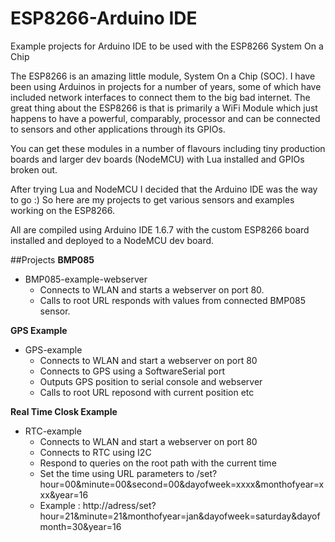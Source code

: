 # ESP8266-Arduino IDE

Example projects for Arduino IDE to be used with the ESP8266 System On a Chip 

The ESP8266 is an amazing little module, System On a Chip (SOC).  I have been using Arduinos in projects for a number of years, some of which have included network interfaces to connect them to the big bad internet.  The great thing about the ESP8266 is that is primarily a WiFi Module which just happens to have a powerful, comparably, processor and can be connected to sensors and other applications through its GPIOs.  

You can get these modules in a number of flavours including tiny production boards and larger dev boards (NodeMCU) with Lua installed and GPIOs broken out.

After trying Lua and NodeMCU I decided that the Arduino IDE was the way to go :)  So here are my projects to get various sensors and examples working on the ESP8266.

All are compiled using Arduino IDE 1.6.7 with the custom ESP8266 board installed and deployed to a NodeMCU dev board.



##Projects
**BMP085**
* BMP085-example-webserver
  *  Connects to WLAN and starts a webserver on port 80.  
  *  Calls to root URL responds with values from connected BMP085 sensor.

**GPS Example**
* GPS-example
  *  Connects to WLAN and start a webserver on port 80
  *  Connects to GPS using a SoftwareSerial port
  *  Outputs GPS position to serial console and webserver
  *  Calls to root URL reposond with current position etc

**Real Time Closk Example**
* RTC-example
  * Connects to WLAN and start a webserver on port 80
  * Connects to RTC using I2C
  * Respond to queries on the root path with the current time
  * Set the time using URL parameters to /set?hour=00&minute=00&second=00&dayofweek=xxxx&monthofyear=xxx&year=16
  * Example : http://adress/set?hour=21&minute=21&monthofyear=jan&dayofweek=saturday&dayofmonth=30&year=16
  
